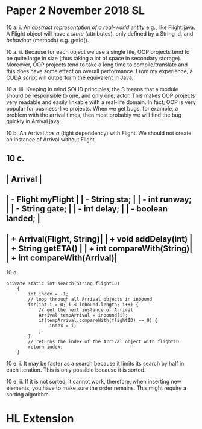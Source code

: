 # Paper 2 November 2018 SL


10 a. i. An *abstract representation of a real-world entity* e.g., like Flight.java. A Flight object will have a *state* (attributes), only defined by a String id, and *behaviour* (methods) e.g. getId().

10 a. ii. Because for each object we use a single file, OOP projects tend to be quite large in size (thus taking a lot of space in secondary storage). Moreover, OOP projects tend to take a long time to compile/translate and this does have some effect on overall performance. From my experience, a CUDA script will outperform the equivalent in Java. 

10 a. iii. Keeping in mind SOLID principles, the S means that a module should be responsible to one, and only one, actor. This makes OOP projects very readable and easily linkable with a real-life domain. In fact, OOP is very popular for business-like projects. When we get bugs, for example, a problem with the arrival times, then most probably we will find the bug quickly in Arrival.java. 

10 b. An Arrival *has a* (tight dependency) with Flight. We should not create an instance of Arrival without Flight.

10 c. 
---------------------------
|         Arrival          |
---------------------------
| - Flight myFlight        |
| - String sta;            |
| - int runway;            |
| - String gate;           |
| - int delay;             |
| - boolean landed;        |
----------------------------
| + Arrival(Flight, String)|
| + void addDelay(int)     |
| + String getETA()        |
| + int compareWith(String)|
| + int compareWith(Arrival)|
----------------------------

10 d. 

```
private static int search(String flightID)
    { 
        int index = -1; 
        // loop through all Arrival objects in inbound
        for(int i = 0; i < inbound.length; i++) {
            // get the next instance of Arrival
            Arrival tempArrival = inbound[i];
            if(tempArrival.compareWith(flightID) == 0) {
                index = i;
            }
        }
        // returns the index of the Arrival object with flightID
        return index;        
    }
```

10 e. i. It may be faster as a search because it limits its search by half in each iteration. This is only possible because it is sorted.

10 e. ii. If it is not sorted, it cannot work, therefore, when inserting new elements, you have to make sure the order remains. This might require a sorting algorithm. 


# HL Extension